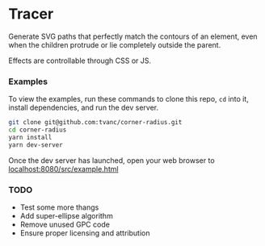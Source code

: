 # Tracer

Generate SVG paths that perfectly match the contours of an element, even when the children protrude or lie completely outside the parent.

Effects are controllable through CSS or JS.

### Examples

To view the examples, run these commands to clone this repo,
`cd` into it, install dependencies, and run the dev server.

```bash
git clone git@github.com:tvanc/corner-radius.git
cd corner-radius
yarn install
yarn dev-server
```

Once the dev server has launched, open your web browser to [localhost:8080/src/example.html](http://localhost:8080/src/example.html)

### TODO

- Test some more thangs
- Add super-ellipse algorithm
- Remove unused GPC code
- Ensure proper licensing and attribution
